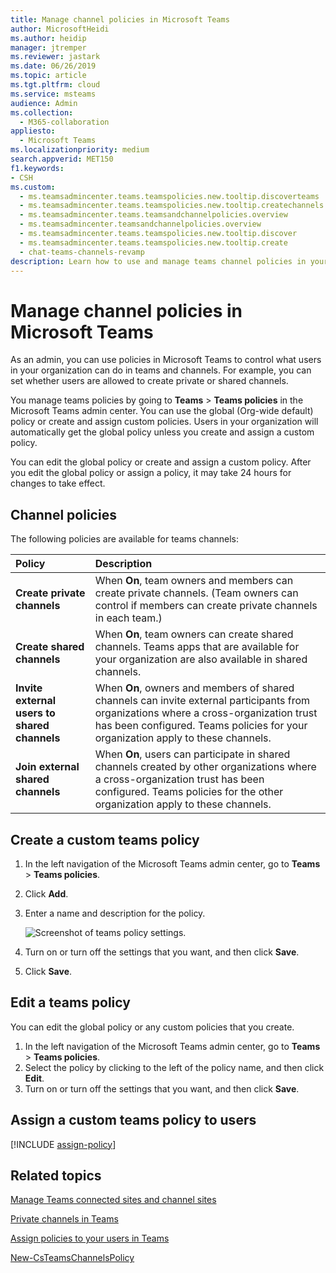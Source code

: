 ```yaml
---
title: Manage channel policies in Microsoft Teams
author: MicrosoftHeidi
ms.author: heidip
manager: jtremper
ms.reviewer: jastark
ms.date: 06/26/2019
ms.topic: article
ms.tgt.pltfrm: cloud
ms.service: msteams
audience: Admin
ms.collection: 
  - M365-collaboration
appliesto: 
  - Microsoft Teams
ms.localizationpriority: medium
search.appverid: MET150
f1.keywords:
- CSH
ms.custom: 
  - ms.teamsadmincenter.teams.teamspolicies.new.tooltip.discoverteams
  - ms.teamsadmincenter.teams.teamspolicies.new.tooltip.createchannels
  - ms.teamsadmincenter.teams.teamsandchannelpolicies.overview
  - ms.teamsadmincenter.teamsandchannelpolicies.overview
  - ms.teamsadmincenter.teams.teamspolicies.new.tooltip.discover
  - ms.teamsadmincenter.teams.teamspolicies.new.tooltip.create
  - chat-teams-channels-revamp
description: Learn how to use and manage teams channel policies in your organization to control what users can do in teams and channels.
---
```


# Manage channel policies in Microsoft Teams

As an admin, you can use policies in Microsoft Teams to control what users in your organization can do in teams and channels. For example, you can set whether users are allowed to create private or shared channels.

You manage teams policies by going to **Teams** > **Teams policies** in the Microsoft Teams admin center. You can use the global (Org-wide default) policy or create and assign custom policies. Users in your organization will automatically get the global policy unless you create and assign a custom policy.

You can edit the global policy or create and assign a custom policy. After you edit the global policy or assign a policy, it may take 24 hours for changes to take effect.

## Channel policies

The following policies are available for teams channels:

|Policy|Description|
|:-----|:----------|
|**Create private channels**|When **On**, team owners and members can create private channels. (Team owners can control if members can create private channels in each team.)|
|**Create shared channels**|When **On**, team owners can create shared channels. Teams apps that are available for your organization are also available in shared channels.|
|**Invite external users to shared channels**|When **On**, owners and members of shared channels can invite external participants from organizations where a cross-organization trust has been configured. Teams policies for your organization apply to these channels.|
|**Join external shared channels**|When **On**, users can participate in shared channels created by other organizations where a cross-organization trust has been configured. Teams policies for the other organization apply to these channels.|

## Create a custom teams policy

1. In the left navigation of the Microsoft Teams admin center, go to **Teams** > **Teams policies**.
2. Click **Add**.
3. Enter a name and description for the policy.

    ![Screenshot of teams policy settings.](media/teams-policies.png)
4. Turn on or turn off the settings that you want, and then click **Save**.

5. Click **Save**.

## Edit a teams policy

You can edit the global policy or any custom policies that you create.

1. In the left navigation of the Microsoft Teams admin center, go to **Teams** > **Teams policies**.
2. Select the policy by clicking to the left of the policy name, and then click **Edit**.
3. Turn on or turn off the settings that you want, and then click **Save**.

## Assign a custom teams policy to users

[!INCLUDE [assign-policy](includes/assign-policy.md)]

## Related topics

[Manage Teams connected sites and channel sites](/SharePoint/teams-connected-sites)

[Private channels in Teams](private-channels.md)

[Assign policies to your users in Teams](policy-assignment-overview.md)

[New-CsTeamsChannelsPolicy](/powershell/module/skype/new-csteamschannelspolicy)
